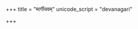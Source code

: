 +++
title = "मार्गीयवम्"
unicode_script = "devanagari"

+++
<div class="js_include" url="/vedAH/sAma/paravastu-saama/devaH/indraH/mArgIyavam/"  newLevelForH1="1" includeTitle="false"> </div>